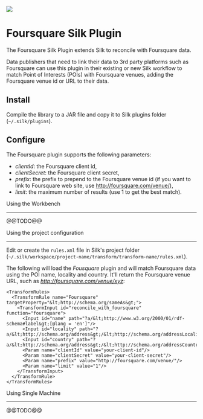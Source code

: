 <a href="http://insideout.io"><img src="https://insideout10.github.io/silk-foursquare-plugin/images/insideout10-opensource.png" /></a>

Foursquare Silk Plugin
======================

The Foursquare Silk Plugin extends Silk to reconcile with Foursquare data.

Data publishers that need to link their data to 3rd party platforms such as Foursquare can use this plugin in their
existing or new Silk workflow to match Point of Interests (POIs) with Foursquare venues, adding the Foursquare venue id
or URL to their data.

Install
-------

Compile the library to a JAR file and copy it to Silk plugins folder (`~/.silk/plugins`).


Configure
---------

The Foursquare plugin supports the following parameters:

 * *clientId*: the Foursquare client id,
 * *clientSecret*: the Foursquare client secret,
 * *prefix*: the prefix to prepend to the Foursquare venue id (if you want to link to Foursquare web site, use http://foursquare.com/venue/),
 * *limit*: the maximum number of results (use 1 to get the best match).


Using the Workbench
___________________

@@TODO@@

Using the project configuration
_______________________________

Edit or create the `rules.xml` file in Silk's project folder (`~/.silk/workspace/project-name/transform/transform-name/rules.xml`).

The following will load the *Fousquare* plugin and will match Foursquare data using the POI name, locality and country.
It'll return the Foursquare venue URL, such as _http://foursquare.com/venue/xyz_:

    <TransformRules>
      <TransformRule name="Foursquare" targetProperty="&lt;http://schema.org/sameAs&gt;">
        <TransformInput id="reconcile_with_foursquare" function="foursquare">
          <Input id="name" path="?a/&lt;http://www.w3.org/2000/01/rdf-schema#label&gt;[@lang = 'en']"/>
          <Input id="locality" path="?a/&lt;http://schema.org/address&gt;/&lt;http://schema.org/addressLocality&gt;"/>
          <Input id="country" path="?a/&lt;http://schema.org/address&gt;/&lt;http://schema.org/addressCountry&gt;"/>
          <Param name="clientId" value="your-client-id"/>
          <Param name="clientSecret" value="your-client-secret"/>
          <Param name="prefix" value="http://foursquare.com/venue/"/>
          <Param name="limit" value="1"/>
        </TransformInput>
      </TransformRule>
    </TransformRules>


Using Single Machine
___________________________


@@TODO@@
